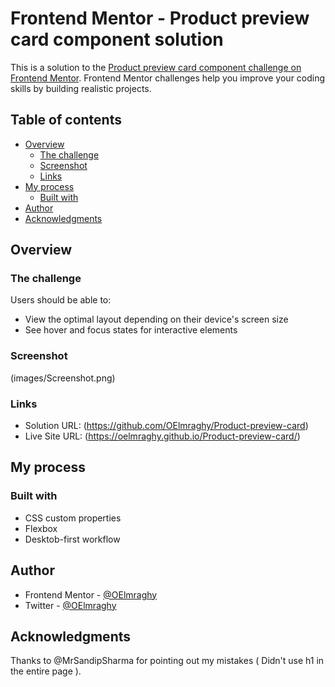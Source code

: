 # Frontend Mentor - Product preview card component solution

This is a solution to the [Product preview card component challenge on Frontend Mentor](https://www.frontendmentor.io/challenges/product-preview-card-component-GO7UmttRfa). Frontend Mentor challenges help you improve your coding skills by building realistic projects.

## Table of contents

- [Overview](#overview)
  - [The challenge](#the-challenge)
  - [Screenshot](#screenshot)
  - [Links](#links)
- [My process](#my-process)
  - [Built with](#built-with)
- [Author](#author)
- [Acknowledgments](#acknowledgments)

## Overview

### The challenge

Users should be able to:

- View the optimal layout depending on their device's screen size
- See hover and focus states for interactive elements

### Screenshot

(images/Screenshot.png)

### Links

- Solution URL: (https://github.com/OElmraghy/Product-preview-card)
- Live Site URL: (https://oelmraghy.github.io/Product-preview-card/)

## My process

### Built with

- CSS custom properties
- Flexbox
- Desktob-first workflow

## Author

- Frontend Mentor - [@OElmraghy](https://www.frontendmentor.io/profile/OElmraghy)
- Twitter - [@OElmraghy](https://www.twitter.com/OElmraghy)

## Acknowledgments

Thanks to @MrSandipSharma for pointing out my mistakes ( Didn't use h1 in the entire page ).

